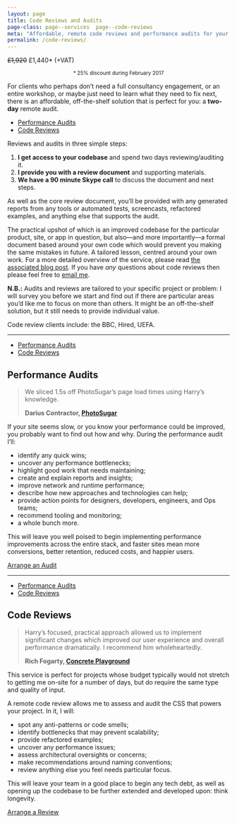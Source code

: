 ```yaml
---
layout: page
title: Code Reviews and Audits
page-class: page--services  page--code-reviews
meta: "Affordable, remote code reviews and performance audits for your product"
permalink: /code-reviews/
---
```


<p class="u-text-prominent"><s>£1,920</s> £1,440* (+VAT)</p>

<p style="text-align: center;"><small>* 25% discount during February 2017</small></p>

For clients who perhaps don’t need a full consultancy engagement, or an entire
workshop, or maybe just need to learn what they need to fix next, there is an
affordable, off-the-shelf solution that is perfect for you: a **two-day** remote
audit.

<ul class="c-nav-secondary">
  <li class="c-nav-secondary__item"><a href="#section:performance-audits" class="c-nav-secondary__link">Performance Audits</a></li>
  <li class="c-nav-secondary__item"><a href="#section:code-reviews" class="c-nav-secondary__link">Code Reviews</a></li>
</ul>

Reviews and audits in three simple steps:

1. **I get access to your codebase** and spend two days reviewing/auditing it.
2. **I provide you with a review document** and supporting materials.
3. **We have a 90 minute Skype call** to discuss the document and next steps.

As well as the core review document, you’ll be provided with any generated
reports from any tools or automated tests, screencasts, refactored examples, and
anything else that supports the audit.

The practical upshot of which is an improved codebase for the particular
product, site, or app in question, but also—and more importantly—a formal
document based around your own code which would prevent you making the same
mistakes in future. A tailored lesson, centred around your own work. For a more
detailed overview of the service, please read [the associated blog
post](/2013/11/code-reviews-as-service/). If you have _any_ questions about code
reviews then please feel free to [email me](mailto:csswizardry@gmail.com).

**N.B.:** Audits and reviews are tailored to your specific project or problem: I
will survey you before we start and find out if there are particular areas you’d
like me to focus on more than others. It might be an off-the-shelf solution, but
it still needs to provide individual value.

Code review clients include: the BBC, Hired, UEFA.

- - -

<ul class="c-nav-secondary  mt++" id="section:performance-audits">
  <li class="c-nav-secondary__item"><a href="#section:performance-audits" class="c-nav-secondary__link  is-current">Performance Audits</a></li>
  <li class="c-nav-secondary__item"><a href="#section:code-reviews" class="c-nav-secondary__link">Code Reviews</a></li>
</ul>

## Performance Audits

<blockquote class="pull-quote" id="quote:darius-contractor">
  <p>We sliced 1.5s off PhotoSugar’s page load times using Harry’s knowledge.</p>
  <b class="source  pull-quote__source">Darius Contractor, <a href="http://www.photosugar.com/">PhotoSugar</a></b>
</blockquote>

If your site seems slow, or you know your performance could be improved, you
probably want to find out how and why. During the performance audit I’ll:

* identify any quick wins;
* uncover any performance bottlenecks;
* highlight good work that needs maintaining;
* create and explain reports and insights;
* improve network and runtime performance;
* describe how new approaches and technologies can help;
* provide action points for designers, developers, engineers, and Ops teams;
* recommend tooling and monitoring;
* a whole bunch more.

This will leave you well poised to begin implementing performance improvements
across the entire stack, and faster sites mean more conversions, better
retention, reduced costs, and happier users.

<a href="mailto:csswizardry@gmail.com?subject=Performance%20Audit" class="btn  btn--full">Arrange an Audit</a>

- - -

<ul class="c-nav-secondary  mt++" id="section:code-reviews">
  <li class="c-nav-secondary__item"><a href="#section:performance-audits" class="c-nav-secondary__link">Performance Audits</a></li>
  <li class="c-nav-secondary__item"><a href="#section:code-reviews" class="c-nav-secondary__link  is-current">Code Reviews</a></li>
</ul>

## Code Reviews

<blockquote class="pull-quote" id="quote:rich-fogarty">
  <p>Harry’s focused, practical approach allowed us to implement significant
  changes which improved our user experience and overall performance
  dramatically. I recommend him wholeheartedly.</p>
  <b class="source  pull-quote__source">Rich Fogarty, <a href="http://concreteplayground.com">Concrete Playground</a></b>
</blockquote>

This service is perfect for projects whose budget typically would not stretch to
getting me on-site for a number of days, but do require the same type and
quality of input.

A remote code review allows me to assess and audit the CSS that powers your
project. In it, I will:

* spot any anti-patterns or code smells;
* identify bottlenecks that may prevent scalability;
* provide refactored examples;
* uncover any performance issues;
* assess architectural oversights or concerns;
* make recommendations around naming conventions;
* review anything else you feel needs particular focus.

This will leave your team in a good place to begin any tech debt, as well as
opening up the codebase to be further extended and developed upon: think
longevity.

<a href="mailto:csswizardry@gmail.com?subject=Code%20Review" class="btn  btn--full">Arrange a Review</a>

